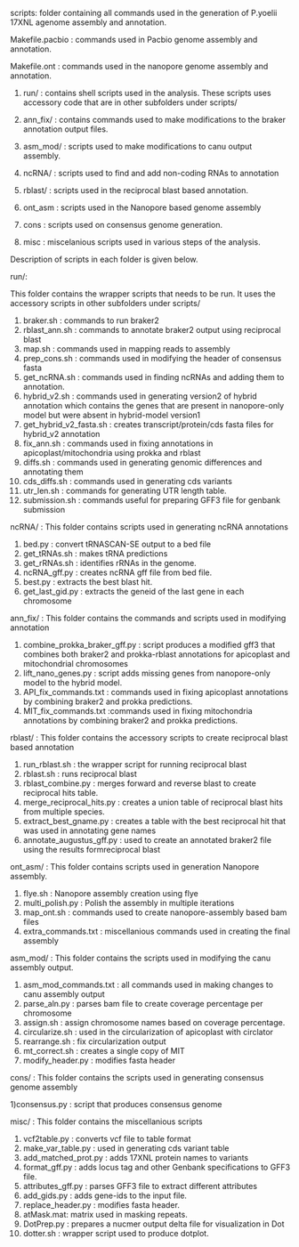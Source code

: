 scripts: folder containing all commands used in the generation of P.yoelii 17XNL agenome assembly and annotation.

Makefile.pacbio : commands  used in Pacbio genome assembly and annotation.

Makefile.ont : commands used in the nanopore genome assembly and annotation.

1) run/ : contains shell scripts used in the analysis. These scripts uses accessory code that are in other subfolders under scripts/

2) ann_fix/ : contains commands used to make modifications to the braker annotation output files.

3) asm_mod/ : scripts used to make modifications to canu output assembly.

4) ncRNA/ : scripts used to find and add non-coding RNAs to annotation

5) rblast/ : scripts used in the reciprocal blast based annotation.

6) ont_asm : scripts used in the Nanopore based genome assembly

7) cons : scripts used on consensus genome generation.

8) misc : miscelanious scripts used in various steps of the analysis.


Description of scripts in each folder is given below.

run/:

This folder contains the wrapper scripts that needs to be run. It uses the accessory scripts in other subfolders under scripts/

1) braker.sh : commands to run braker2
2) rblast_ann.sh : commands to annotate braker2 output using reciprocal blast
3) map.sh : commands used in mapping reads to assembly
4) prep_cons.sh : commands used in modifying the header of consensus fasta
5) get_ncRNA.sh : commands used in finding ncRNAs and adding them to annotation.
6) hybrid_v2.sh : commands used in generating version2 of hybrid annotation which contains the genes that are present in nanopore-only model but were absent in hybrid-model version1
7) get_hybrid_v2_fasta.sh : creates transcript/protein/cds fasta files for hybrid_v2 annotation
8) fix_ann.sh : commands used in fixing annotations in apicoplast/mitochondria using prokka and rblast 
9) diffs.sh :  commands used in generating genomic differences and annotating them
10) cds_diffs.sh : commands used in generating cds variants
11) utr_len.sh : commands for generating UTR length table.
12) submission.sh : commands useful for preparing GFF3 file for genbank submission

ncRNA/ :
This folder contains scripts used in generating ncRNA annotations

1) bed.py : convert tRNASCAN-SE output to a bed file
2) get_tRNAs.sh : makes tRNA predictions
3) get_rRNAs.sh : identifies rRNAs in the genome.
4) ncRNA_gff.py : creates ncRNA gff file from bed file.
5) best.py : extracts the best blast hit.
5) get_last_gid.py : extracts the geneid of the last gene in each chromosome

ann_fix/ :
This folder contains the commands and scripts used in modifying annotation

1) combine_prokka_braker_gff.py : script produces a modified gff3 that combines both braker2 and prokka-rblast annotations for apicoplast and mitochondrial chromosomes
2) lift_nano_genes.py : script adds missing genes from nanopore-only model to the hybrid model.
3) API_fix_commands.txt  : commands used in fixing apicoplast annotations by combining braker2 and prokka predictions.
4) MIT_fix_commands.txt  :commands used in fixing mitochondria annotations by combining braker2 and prokka predictions.

rblast/ :
This folder contains the accessory scripts to create reciprocal blast based annotation

1) run_rblast.sh : the wrapper script for running reciprocal blast
2) rblast.sh : runs reciprocal blast
3) rblast_combine.py : merges forward and reverse blast to create reciprocal hits table.
4) merge_reciprocal_hits.py : creates a union table of reciprocal blast hits from multiple species.
5) extract_best_gname.py : creates a table with the best reciprocal hit that was used in annotating gene names
6) annotate_augustus_gff.py : used to create an annotated braker2 file using the results formreciprocal blast

ont_asm/ :
This folder contains scripts used in generation Nanopore assembly.

1) flye.sh : Nanopore assembly creation using flye
2) multi_polish.py : Polish the assembly in multiple iterations
3) map_ont.sh  : commands used to create nanopore-assembly based bam files
4) extra_commands.txt : miscellanious commands used in creating the final assembly


asm_mod/ :
This folder contains the scripts used in modifying the canu assembly output.

1) asm_mod_commands.txt : all commands used in making changes to canu assembly output
2) parse_aln.py : parses bam file to create coverage percentage per chromosome
3) assign.sh : assign chromosome names based on coverage percentage.
4) circularize.sh : used in the circularization of apicoplast with circlator
5) rearrange.sh : fix circularization output
6) mt_correct.sh : creates a single copy of MIT
7) modify_header.py : modifies fasta header

cons/ :
This folder contains the scripts used in generating consensus genome assembly

1)consensus.py : script that produces consensus genome

misc/ :
This folder contains the miscellanious scripts

1) vcf2table.py : converts vcf file to table format
2) make_var_table.py : used in generating cds variant table
3) add_matched_prot.py : adds 17XNL protein names to variants
4) format_gff.py : adds locus tag and other Genbank specifications to GFF3 file.
5) attributes_gff.py : parses GFF3 file to extract different attributes
6) add_gids.py : adds gene-ids to the input file.
7) replace_header.py : modifies fasta header.
8) atMask.mat: matrix used in masking repeats.
9) DotPrep.py : prepares a nucmer output delta file for visualization in Dot
10) dotter.sh : wrapper script used to produce dotplot.

